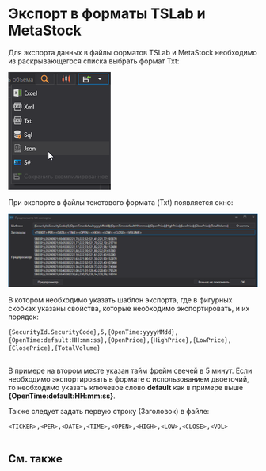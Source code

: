 # Экспорт в форматы TSLab и MetaStock

Для экспорта данных в файлы форматов TSLab и MetaStock необходимо из раскрывающегося списка выбрать формат Txt:

![hydra export](../images/hydra_export.png)

При экспорте в файлы текстового формата (Txt) появляется окно: 

![hydra export TSLab Meta Stock 2](../images/hydra_export_TSLab_MetaStock_2.png)

В котором необходимо указать шаблон экспорта, где в фигурных скобках указаны свойства, которые необходимо экспортировать, и их порядок: 

```none
{SecurityId.SecurityCode},5,{OpenTime:yyyyMMdd},{OpenTime:default:HH:mm:ss},{OpenPrice},{HighPrice},{LowPrice},{ClosePrice},{TotalVolume}
	  				
```

В примере на втором месте указан тайм фрейм свечей в 5 минут. Если необходимо экспортировать в формате с использованием двоеточий, то необходимо указать ключевое слово **default** как в примере выше **{OpenTime:default:HH:mm:ss}**. 

Также следует задать первую строку (Заголовок) в файле: 

```none
<TICKER>,<PER>,<DATE>,<TIME>,<OPEN>,<HIGH>,<LOW>,<CLOSE>,<VOL>
	  				
```

## См. также
